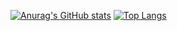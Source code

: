 [![Anurag's GitHub stats](https://github-readme-stats.vercel.app/api?username=arifmamo&show_icons=true&theme=prussian)](https://github.com/anuraghazra/github-readme-stats)
[![Top Langs](https://github-readme-stats.vercel.app/api/top-langs/?username=arifmamon&layout=compact)](https://github.com/anuraghazra/github-readme-stats)

